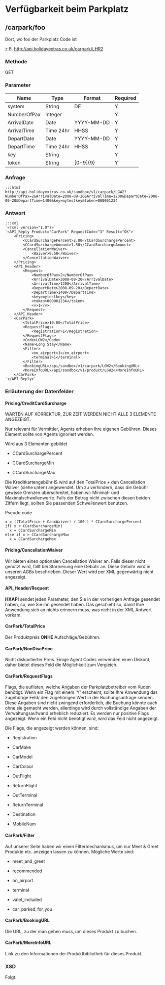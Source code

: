 # Verfügbarkeit beim Parkplatz








## /carpark/foo

Dort, wo foo der Parkplatz Code ist

z.B. http://api.holidayextras.co.uk/carpark/LHR2


### Methode

GET










### Parameter

 | Name        | Type      | Format     | Required | 
 | ----        | ----      | ------     | -------- | 
 | system      | String    | DE         | Y        | 
 | NumberOfPax | Integer   |            | Y        | 
 | ArrivalDate | Date      | YYYY-MM-DD | Y        | 
 | ArrivalTime | Time 24hr | HHSS       | Y        | 
 | DepartDate  | Date      | YYYY-MM-DD | Y        | 
 | DepartTime  | Time 24hr | HHSS       | Y        | 
 | key         | String    |            | Y        | 
 | token       | String    | [0-9]{9}   | Y        | 






### Anfrage

	:::html
	http://api.holidayextras.co.uk/sandbox/v1/carpark/LGW2?NumberOfPax=2&ArrivalDate=2008-09-20&ArrivalTime=1200&DepartDate=2008-09-20&DepartTime=1400&key=mytestkey&token=000001234










### Antwort

	:::xml
	`<?xml version="1.0"?>`
	`<API_Reply Product="CarPark" RequestCode="3" Result="OK">`
		<Pricing>
			<CCardSurchargePercent>2.00</CCardSurchargePercent>
			<CCardSurchargeAmount>1.50</CCardSurchargeAmount>
			<CancellationWaiver>
				<Waiver>0.50</Waiver>
			</CancellationWaiver>
		</Pricing>
		<API_Header>
			<Request>
				<NumberOfPax>2</NumberOfPax>
				<ArrivalDate>2008-09-20</ArrivalDate>
				<ArrivalTime>1200</ArrivalTime>
				<DepartDate>2008-09-20</DepartDate>
				<DepartTime>1400</DepartTime>
				<key>mytestkey</key>
				<token>000001234</token>
				<v>1</v>
			</Request>
		</API_Header>
		<CarPark>
			<TotalPrice>10.00</TotalPrice>
			<RequestFlags>
				<Registration>1</Registration>
			</RequestFlags>
			<Code>LGW2</Code>
			<Name>Long Stay</Name>
			<Filter>
				<on_airport>1</on_airport>
				<terminal>1</terminal>
			</Filter>
			<BookingURL>/api/sandbox/v1/carpark/LGW2</BookingURL>
			<MoreInfoURL>/api/sandbox/v1/product/LGW2</MoreInfoURL>
		</CarPark>
	`</API_Reply>`
	
	






### Erläuterung der Datenfelder


#### Pricing/CreditCardSurcharge

WARTEN AUF KORREKTUR, ZUR ZEIT WERDEN NICHT ALLE 3 ELEMENTE ANGEZEIGT.

Nur relevant für Vermittler, Agents erheben ihre eigenen Gebühren. Dieses Element sollte von Agents ignoriert werden.

Wird aus 3 Elementen gebildet

*  CCardSurchargePercent

*  CCardSurchargeMin

*  CCardSurchargeMax

Die Kreditkartengebühr IS wird auf den TotalPrice + den Cancellation Waiver (siehe unten) angewendet. Um zu verhindern, dass die Gebühr gewisse Grenzen überschreitet, haben wir Minimal- und Maximalschwellenwerte. Falls der Betrag nicht zwischen diesen beiden Ziffern liegt, sollten Sie passenden Schwellenwert benutzen.

Pseudo code

	
	x = ((TotalPrice + CanxWaiver) / 100 ) * CCardSurchargePercent
	if( x < CCardSurchargeMin) 
	  x = CCardSurchargeMin
	else if x > CCardSurchargeMax
	  x = CCardSurchargeMax


#### Pricing/CancellationWaiver

 Wir bieten einen optionalen Cancellation Waiver an. Falls dieser nicht genutzt wird, fällt bei Stornierung eine Gebühr an. Diese Gebühr wird in unseren AGBs beschrieben. Dieser Wert wird per XML gegenwärtig nicht angezeigt.

#### API_Header/Request

**HXAPI** sendet jeden Parameter, den Sie in der vorherigen Anfrage gesendet haben, so, wie Sie ihn gesendet haben. Das geschieht so, damit Ihre Anwendung sich an nichts erinnern muss, was nicht in der XML Antwort vorkam.

#### CarPark/TotalPrice

Der Produktpreis **ONHE** Aufschläge/Gebühren.

#### CarPark/NonDiscPrice

Nicht diskontierter Preis. Einige Agent Codes verwenden einen Diskont, daher bietet dieses Feld die Möglichkeit zum Vergleich.

#### CarPark/RequestFlags

Flags, die auflisten, welche Angaben der Parkplatzbetreiber vom Kuden benötigt. Wenn ein Flag mit einem 'Y' erscheint, sollte Ihre Anwendung das zugehörige Feld/ den zugehörigen Wert in der Buchungsanfrage senden. Diese Angaben sind nicht zwingend erforderlich, die Buchung könnte auch ohne sie gemacht werden, allerdings wird durch vollständige Angaben der Verwaltungsaufwand erheblich reduziert. Es werden nur positive Flags angezeigt. Wenn ein Feld nicht benötigt wird, wird das Feld nicht angezeigt.

Die Flags, die angezeigt werden können, sind:


*  Registration

*  CarMake

*  CarModel

*  CarColour

*  OutFlight

*  ReturnFlight

*  OutTerminal

*  ReturnTerminal

*  Destination

*  MobileNum


#### CarPark/Filter

Auf unserer Seite haben wir einen Filtermechanismus, um nur Meet & Greet Produkte etc. anzeigen lassen zu können. Mögliche Werte sind:


*  meet_and_greet

*  recommended

*  on_airport

*  terminal

*  valet_included

*  car_parked_for_you


#### CarPark/BookingURL

Die URL, zu der man gehen muss, um dieses Produkt zu buchen.


#### CarPark/MoreInfoURL

Link zu den Informationen der Produktbibliothek für dieses Produkt.



### XSD

Folgt.
